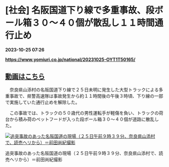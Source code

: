 # [社会] 名阪国道下り線で多重事故、段ボール箱３０～４０個が散乱し１１時間通行止め

**2023-10-25 07:26**

**https://www.yomiuri.co.jp/national/20231025-OYT1T50165/**

[動画はこちら](https://www.yomiuri.co.jp/stream/3/22305/)
---------------------------------------------------

　奈良県山添村の名阪国道下り線で２５日未明に発生した大型トラックによる多重事故で、県警高速隊は事故発生から約１１時間後の午後３時頃、下り線の一部で実施していた通行止めを解除した。

　この事故では、トラックの５０歳代の男性運転手が軽傷を負い、トラックの荷台から積み荷のペットフードが入った段ボール箱３０～４０個が道路に散乱した。

[![追突事故のあった名阪国道の現場（２５日午前９時３９分、奈良県山添村で、読売ヘリから）＝前田尚紀撮影](https://www.yomiuri.co.jp/media/2023/10/20231025-OYT1I50100-1.jpg)](https://www.yomiuri.co.jp/pluralphoto/20231025-OYT1I50100/)

追突事故のあった名阪国道の現場（２５日午前９時３９分、奈良県山添村で、読売ヘリから）＝前田尚紀撮影